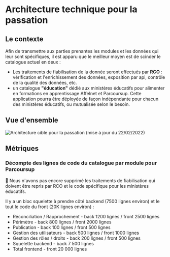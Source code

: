 # Architecture technique pour la passation

## Le contexte

Afin de transmettre aux parties prenantes les modules et les données qui leur sont spécifiques, il est apparu que le meilleur moyen est de scinder le catalogue actuel en deux :

* Les traitements de fiabilisation de la donnée seront effectués par **RCO** : vérification et l'enrichissement des données, exposition par api, contrôle de la qualité des données, etc.&#x20;
* un catalogue **"éducation"** dédié aux ministères éducatifs pour alimenter en formations en apprentissage Affelnet et Parcoursup. Cette application pourra être déployée de façon indépendante pour chacun des ministères éducatifs, ou mutualisée selon le besoin.

## Vue d'ensemble

![Architecture cible pour la passation (mise à jour du 22/02/2022)](<../.gitbook/assets/Architecture passation - février 2022.png>)

## Métriques

### Décompte des lignes de code du catalogue par module pour Parcoursup

:mega: Nous n'avons pas encore supprimé les traitements de fiabilisation qui doivent être repris par RCO et le code spécifique pour les ministères éducatifs.

Il y a un bloc squelette à prendre côté backend (7500 lignes environ) et le tout le code du front (20K lignes environ) :

* Réconciliation / Rapprochement - back 1200 lignes / front 2500 lignes
* Périmètre - back 800 lignes / front 2000 lignes
* Publication - back 100 lignes / front 500 lignes
* Gestion des utilisateurs - back 500 lignes / front 1000 lignes
* Gestion des rôles / droits - back 200 lignes / front 500 lignes
* Squelette backend - back 7 500 lignes
* Total frontend - front 20 000 lignes



